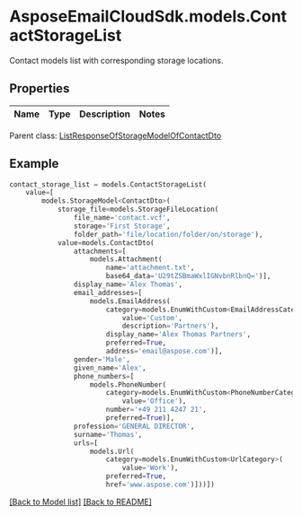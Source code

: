 # AsposeEmailCloudSdk.models.ContactStorageList

Contact models list with corresponding storage locations.             

## Properties
Name | Type | Description | Notes
------------ | ------------- | ------------- | -------------

Parent class: [ListResponseOfStorageModelOfContactDto](ListResponseOfStorageModelOfContactDto.md)


## Example
```python
contact_storage_list = models.ContactStorageList(
    value=[
        models.StorageModel<ContactDto>(
            storage_file=models.StorageFileLocation(
                file_name='contact.vcf',
                storage='First Storage',
                folder_path='file/location/folder/on/storage'),
            value=models.ContactDto(
                attachments=[
                    models.Attachment(
                        name='attachment.txt',
                        base64_data='U29tZSBmaWxlIGNvbnRlbnQ=')],
                display_name='Alex Thomas',
                email_addresses=[
                    models.EmailAddress(
                        category=models.EnumWithCustom<EmailAddressCategory>(
                            value='Custom',
                            description='Partners'),
                        display_name='Alex Thomas Partners',
                        preferred=True,
                        address='email@aspose.com')],
                gender='Male',
                given_name='Alex',
                phone_numbers=[
                    models.PhoneNumber(
                        category=models.EnumWithCustom<PhoneNumberCategory>(
                            value='Office'),
                        number='+49 211 4247 21',
                        preferred=True)],
                profession='GENERAL DIRECTOR',
                surname='Thomas',
                urls=[
                    models.Url(
                        category=models.EnumWithCustom<UrlCategory>(
                            value='Work'),
                        preferred=True,
                        href='www.aspose.com')]))])
```


[[Back to Model list]](Models.md) [[Back to README]](README.md)

